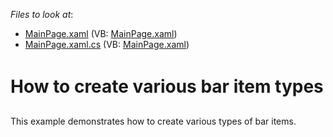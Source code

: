 <!-- default file list -->
*Files to look at*:

* [MainPage.xaml](./CS/BarItems_Ex/MainPage.xaml) (VB: [MainPage.xaml](./VB/BarItems_Ex/MainPage.xaml))
* [MainPage.xaml.cs](./CS/BarItems_Ex/MainPage.xaml.cs) (VB: [MainPage.xaml](./VB/BarItems_Ex/MainPage.xaml))
<!-- default file list end -->
# How to create various bar item types


<p>This example demonstrates how to create various types of bar items.</p>

<br/>


